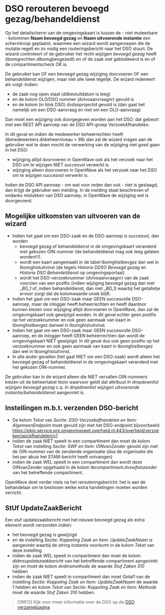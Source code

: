 # DSO rerouteren bevoegd gezag/behandeldienst

Op het detailscherm van de omgevingskaart is tussen de - niet muteerbare - kolommen **Naam bevoegd gezag** en **Naam uitvoerende instantie** een schermknop geplaatst, waarmee een wizard wordt aangeroepen die de mutatie regelt en zo nodig een routeringsbericht naar het DSO stuurt. De wizard controleert of de gebruiker het recht _wijzigen bevoegd gezag_ heeft (tbomgrechten.dlbomgbevgezedt) en of de zaak niet geblokkeerd is en of de compartimentscheck OK is.

De gebruiker kan OF een bevoegd gezag wijziging doorvoeren OF een behandeldienst wijzigen, maar niet alle twee tegelijk.
De wizard redeneert als volgt:
Indien:

- de zaak nog open staat (ddbesluitdatum is leeg)
- en de kolom OLO/DSO nummer (dvlvoaanvraagnr) gevuld is
- en de kolom (in blok DSO) dvdsoprojectid gevuld is (dan gaat het namelijk om een DSO-aanvraag en niet om een OLO-aanvraag)

Dan moet een wijziging ook doorgegeven worden aan het DSO: dat gebeurt met een REST API aanroep van de DSO API-groep VerzoekAfhandelen.

In dit geval en indien de medewerker beheerrechten heeft (tbmedewerkers.dnbeheerniveau > 98) dan zal de wizard vragen aan de gebruiker wat te doen mocht de verwerking van de wijziging niet goed gaan in het DSO:

- wijziging altijd doorvoeren in OpenWave ook als het verzoek naar het DSO om te wijzigen NIET succesvol verwerkt is
- wijziging alleen doorvoeren in OpenWave als het verzoek naar het DSO om te wijzigen succesvol verwerkt is.

Indien de DSO API aanroep - om wat voor reden dan ook - niet is geslaagd, dan krijgt de gebruiker een melding. In de melding staat beschreven of ondanks mislukken van DSO aanroep, in OpenWave de wijziging wel is doorgevoerd.

## Mogelijke uitkomsten van uitvoeren van de wizard

- Indien het gaat om een DSO-zaak en de DSO-aanroep is succesvol, dan worden
  - bevoegd gezag of behandeldienst in de omgevingskaart veranderd met gekozen OIN-nummer (de behandeldienst mag ook leeg gelaten worden!!!).
  - wordt een kaart aangemaakt in de tabel tbomghistbevgez dan wel in tbomghistuitvinst (de tegels _Historie DDSO Bevoegd gezag_ en _Historie DSO Behandeldienst_ op omgevingsportaal)
  - wordt het DSO-verzoeknummer (dvlvoaanvraagnr) van de zaak voorzien van een postfix (indien wijziging bevoegd gezag dan met _\_BG_1_ of, indien behandeldienst, dan met _\_BD_1_) waarbij het getalletje ervoor zorgt dat de kolomwaarde uniek blijft.
- Indien het gaat om een DSO-zaak maar GEEN succesvolle DSO-aanroep, maar de inlogger heeft beheerrechten en heeft daardoor kunnen kiezen voor wijziging altijd doorvoeren in OpenWave, dan zal de omgevingskaart ook gewijzigd worden. In dit geval echter geen postfix op het verzoeknummer en ook geen aanmaak van kaart in tbomghistbevgez danwel in tbomghistuitvinst.
- Indien het gaat om een DSO-zaak maar GEEN succesvolle DSO-aanroep, en de inlogger heeft GEEN beheerrechten dan wordt de omgevingskaart NIET gewijzigd. In dit geval dus ook geen postfix op het verzoeknummer en ook geen aanmaak van kaart in tbomghistbevgez dan wel in tbomghistuitvinst.
- In alle ander gevallen (het gaat NIET om een DSO-zaak) wordt alleen het bevoegd gezag of behandeldienst in de omgevingskaart veranderd met het gekozen OIN-nummer.

De gebruiker kan in de wizard alleen die NIET vervallen OIN-nummers kiezen uit de beheertabel tboin waarvoor geldt dat attribuut _In dropdownlist wijzigen bevoegd gezag_ c.q. _In dropdownlist wijzigen uitvoerende instantie/behandeldienst_ aangevinkt is.

## Instellingen m.b.t. verzenden DSO-bericht

- De kolom _Tekst_ van _Sectie: DSO-Verzoekafhandelen en Item: AlgemeenEndpoint_ moet gevuld zijn met het DSO-endpoint bijvoorbeeld: <https://pkio.service.pre.omgevingswet.overheid.nl:443/overheid/verzoeken/api/afhandelen/v1>
- indien de zaak NIET speelt in een compartiment dan moet de kolom _Tekst_ van instelling _Sectie: SWF en Item: OINvanZender_ gevuld zijn met de OIN-nummer van de zendende organisatie (dus de organisatie die het per abuis het STAM-bericht heeft ontvangen)
- indien de zaak WEL speelt in een compartiment dan wordt deze OINvanZender opgehaald in de kolom _tbcompartiment.dvswfoinzender_ van het betreffende compartiment.

OpenWave doet verder niets na het rerouteringsbericht: het is aan de behandelaar om te beslissen welke extra handelingen moeten worden verricht.

## StUf UpdateZaakBericht

Een stuf updatezaakbericht met het nieuwe bevoegd gezag als extra element wordt verzonden indien:

- het bevoegd gezag is gewijzigd
- en de instelling _Sectie: Koppeling Zaak en Item: UpdateZaakNaam_ is aangevinkt waarbij de string _instantie_ voorkomt in de kolom _Tekst_ van deze instelling
- indien de zaak WEL speelt in compartiment dan moet de kolom _dldmsupdatezaakbericht_ van het betreffende compartiment aangevinkt zijn en moet de kolom _dvdmsmethode_ de waarde _Stuf Zaken 310_ hebben
- indien de zaak NIET speelt in compartiment dan moet _Getal1_ van de instelling _Sectie: Koppeling Zaak en Item: UpdateZaakNaam_ de waarde 1 hebben en kolom _Tekst_ van _Sectie: Koppeling Zaak en Item: Methode_ moet de waarde _Stuf Zaken 310_ hebben.

> [!INFO]
> Kijk voor meer informatie over de DSO op de [DSO verzamelpagina](/docs/functionaliteiten/dso.md)
